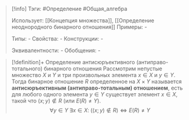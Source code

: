 > [!info]
> Тэги: #Определение #Общая_алгебра 
> 
> Использует: [[Концепция множества]], [[Определение неоднородного бинарного отношения]]
> Примеры: *-*
> 
> Типы: *-*
> Свойства: *-*
> Конструкции: *-*
> 
> Эквивалентности: *-*
> Обобщения: *-*

> [!definition]+ Определение антисюръективного (антиправо-тотального) бинарного отношения
> Рассмотрим непустые множество $X$ и $Y$ и три произвольных элемента $x \in X$ и $y \in Y$. Тогда бинарное отношение $R$ определенное на $X \times Y$ называется **антисюръективным (антиправо-тотальным) отношением**, есть для любого одного элемента $y \in Y$ существует элемент $x \in X$, такой что $(x;y) \not\in R$ (или $E(R) \not= Y$).
> $$\forall y \in Y \; \exists x \in X: \; \big((x;y) \not\in R\big) \Leftrightarrow E(R) \not= Y$$
